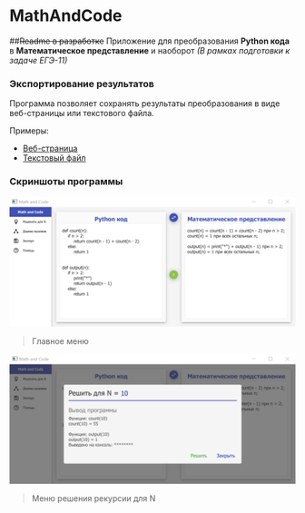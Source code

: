 # MathAndCode
##~~Readme  в разработке~~
Приложение для преобразования **Python кода** в **Математическое представление** и наоборот *(В рамках подготовки к задаче ЕГЭ-11)*

### Экспортирование результатов
Программа позволяет сохранять результаты преобразования в виде веб-страницы или текстового файла.

Примеры:
- [Веб-страница](https://github.com/Sc222/MathAndCode/blob/master/examples/example.html)
- [Текстовый файл](https://github.com/Sc222/MathAndCode/blob/master/examples/example.txt)

### Скриншоты программы
![](https://raw.githubusercontent.com/Sc222/MathAndCode/master/examples/main_menu.png)
> Главное меню

![](https://raw.githubusercontent.com/Sc222/MathAndCode/master/examples/solve_for_n_menu.png)
> Меню решения рекурсии для N